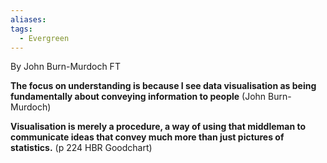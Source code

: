 ```yaml
---
aliases:
tags:
  - Evergreen
---
```


By John Burn-Murdoch FT


**The focus on understanding is because I see data visualisation as being fundamentally about conveying information to people** (John Burn-Murdoch)

**Visualisation is merely a procedure, a way of using that middleman to communicate ideas that convey much more than just pictures of statistics.** (p 224 HBR Goodchart)